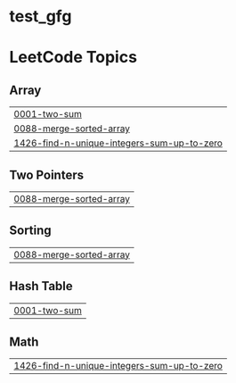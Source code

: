 # test_gfg
<!---LeetCode Topics Start-->
# LeetCode Topics
## Array
|  |
| ------- |
| [0001-two-sum](https://github.com/Manish02010/test_gfg/tree/master/0001-two-sum) |
| [0088-merge-sorted-array](https://github.com/Manish02010/test_gfg/tree/master/0088-merge-sorted-array) |
| [1426-find-n-unique-integers-sum-up-to-zero](https://github.com/Manish02010/test_gfg/tree/master/1426-find-n-unique-integers-sum-up-to-zero) |
## Two Pointers
|  |
| ------- |
| [0088-merge-sorted-array](https://github.com/Manish02010/test_gfg/tree/master/0088-merge-sorted-array) |
## Sorting
|  |
| ------- |
| [0088-merge-sorted-array](https://github.com/Manish02010/test_gfg/tree/master/0088-merge-sorted-array) |
## Hash Table
|  |
| ------- |
| [0001-two-sum](https://github.com/Manish02010/test_gfg/tree/master/0001-two-sum) |
## Math
|  |
| ------- |
| [1426-find-n-unique-integers-sum-up-to-zero](https://github.com/Manish02010/test_gfg/tree/master/1426-find-n-unique-integers-sum-up-to-zero) |
<!---LeetCode Topics End-->